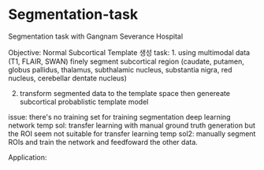 # Segmentation-task
Segmentation task with Gangnam Severance Hospital

Objective: Normal Subcortical Template 생성
task: 1. using multimodal data (T1, FLAIR, SWAN) finely segment subcortical region (caudate, putamen, globus pallidus, thalamus, subthalamic nucleus, substantia nigra, red nucleus, cerebellar dentate nucleus)

2. transform segmented data to the template space then genereate subcortical probablistic template model

issue: there's no training set for training segmentation deep learning network
temp sol: transfer learning with manual ground truth generation but the ROI seem not suitable for transfer learning
temp sol2: manually segment ROIs and train the network and feedfoward the other data.

Application:
